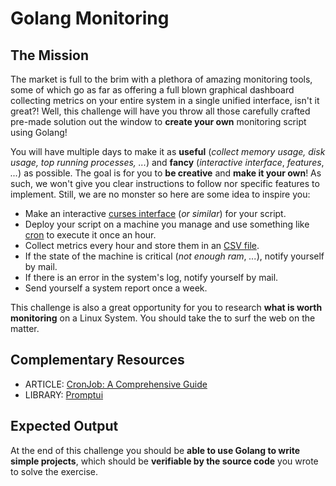 # Golang Monitoring

## The Mission

The market is full to the brim with a plethora of amazing monitoring tools, some of which go as far as offering a full blown graphical dashboard collecting metrics on your entire system in a single unified interface, isn't it great?! Well, this challenge will have you throw all those carefully crafted pre-made solution out the window to **create your own** monitoring script using Golang!

You will have multiple days to make it as **useful** (_collect memory usage, disk usage, top running processes, ..._) and **fancy** (_interactive interface_, _features_, _..._) as possible. The goal is for you to **be creative** and **make it your own**! As such, we won't give you clear instructions to follow nor specific features to implement. Still, we are no monster so here are some idea to inspire you:

- Make an interactive [curses interface](https://en.wikipedia.org/wiki/Curses_(programming_library)) (_or similar_) for your script.
- Deploy your script on a machine you manage and use something like [cron](https://en.wikipedia.org/wiki/Cron) to execute it once an hour.
- Collect metrics every hour and store them in an [CSV file](https://en.wikipedia.org/wiki/Comma-separated_values).
- If the state of the machine is critical (_not enough ram_, _..._), notify yourself by mail.
- If there is an error in the system's log, notify yourself by mail.
- Send yourself a system report once a week.

This challenge is also a great opportunity for you to research **what is worth monitoring** on a Linux System. You should take the to surf the web on the matter.

## Complementary Resources

* ARTICLE: [CronJob: A Comprehensive Guide](https://www.hostinger.com/tutorials/cron-job)
* LIBRARY: [Promptui](https://github.com/manifoldco/promptui)

## Expected Output

At the end of this challenge you should be **able to use Golang to write simple projects**, which should be **verifiable by the source code** you wrote to solve the exercise.